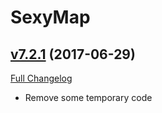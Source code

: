 # SexyMap

## [v7.2.1](https://github.com/funkydude/SexyMap/tree/v7.2.1) (2017-06-29)
[Full Changelog](https://github.com/funkydude/SexyMap/compare/v7.2.0...v7.2.1)

- Remove some temporary code  
